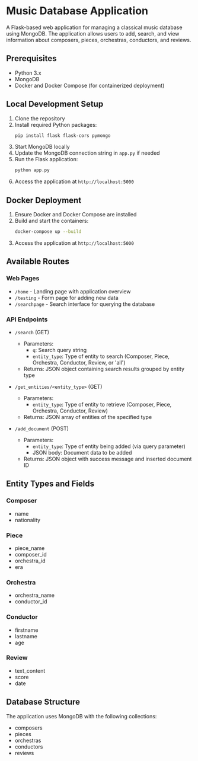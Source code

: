 # Music Database Application

A Flask-based web application for managing a classical music database using MongoDB. The application allows users to add, search, and view information about composers, pieces, orchestras, conductors, and reviews.

## Prerequisites

- Python 3.x
- MongoDB
- Docker and Docker Compose (for containerized deployment)

## Local Development Setup

1. Clone the repository
2. Install required Python packages:
   ```bash
   pip install flask flask-cors pymongo
   ```
3. Start MongoDB locally
4. Update the MongoDB connection string in `app.py` if needed
5. Run the Flask application:
   ```bash
   python app.py
   ```
6. Access the application at `http://localhost:5000`

## Docker Deployment

1. Ensure Docker and Docker Compose are installed
2. Build and start the containers:
   ```bash
   docker-compose up --build
   ```
3. Access the application at `http://localhost:5000`

## Available Routes

### Web Pages
- `/home` - Landing page with application overview
- `/testing` - Form page for adding new data
- `/searchpage` - Search interface for querying the database

### API Endpoints
- `/search` (GET)
  - Parameters:
    - `q`: Search query string
    - `entity_type`: Type of entity to search (Composer, Piece, Orchestra, Conductor, Review, or 'all')
  - Returns: JSON object containing search results grouped by entity type

- `/get_entities/<entity_type>` (GET)
  - Parameters:
    - `entity_type`: Type of entity to retrieve (Composer, Piece, Orchestra, Conductor, Review)
  - Returns: JSON array of entities of the specified type

- `/add_document` (POST)
  - Parameters:
    - `entity_type`: Type of entity being added (via query parameter)
    - JSON body: Document data to be added
  - Returns: JSON object with success message and inserted document ID

## Entity Types and Fields

### Composer
- name
- nationality

### Piece
- piece_name
- composer_id
- orchestra_id
- era

### Orchestra
- orchestra_name
- conductor_id

### Conductor
- firstname
- lastname
- age

### Review
- text_content
- score
- date

## Database Structure

The application uses MongoDB with the following collections:
- composers
- pieces
- orchestras
- conductors
- reviews 